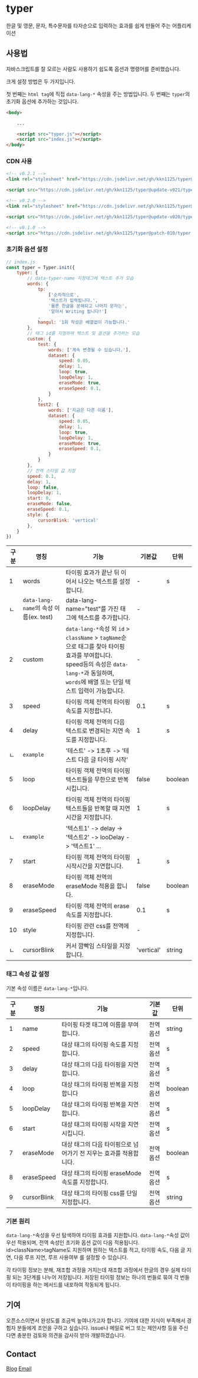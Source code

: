 # typer
한글 및 영문, 문자, 특수문자를 타자순으로 입력하는 효과를 쉽게 만들어 주는 어플리케이션

## 사용법

자바스크립트를 잘 모르는 사람도 사용하기 쉽도록 옵션과 명령어를 준비했습니다.

크게 설정 방법은 두 가지입니다.

첫 번째는 `html tag`에 직접 `data-lang-*` 속성을 주는 방법입니다.
두 번째는 `typer`의 초기화 옵션에 추가하는 것입니다.

```html
<body>

    ...

    <script src="typer.js"></script>
    <script src="index.js"></script>
</body>
```

### CDN 사용

```html
<!-- v0.2.1 -->
<link rel="stylesheet" href="https://cdn.jsdelivr.net/gh/kkn1125/typer@update-v021/typer.css" integrity="sha384-WlGS/BGsTdvbKjfrZ9IJE45xkq8xElk1ASfEwycwMlwu0DO+shSOgBF/odcC4afX" crossorigin="anonymous">

<script src="https://cdn.jsdelivr.net/gh/kkn1125/typer@update-v021/typer.js" integrity="sha384-s62GQWchBcBh82YhldUNQK9Cqw6iFB+eBau07ihjICofE7TLkSimbCI4+djd4soo" crossorigin="anonymous"></script>

<!-- v0.2.0 -->
<link rel="stylesheet" href="https://cdn.jsdelivr.net/gh/kkn1125/typer@update-v020/typer.css" integrity="sha384-VbWnIJQSG+E1SZUWa0XR8wgy50XDwAcF9A0vNbtXqGvWUP9BiHJg8L3UFXQv9a14" crossorigin="anonymous">

<script src="https://cdn.jsdelivr.net/gh/kkn1125/typer@update-v020/typer.js" integrity="sha384-TjFbiXfZsWbm5r2BN+wk//8Y2G4UW+IJTvn+Hi69spImwbD0+SLOA55rMC2ScW10" crossorigin="anonymous"></script>

<!-- v0.1.0 -->
<script src="https://cdn.jsdelivr.net/gh/kkn1125/typer@patch-010/typer.js" integrity="sha384-eZvVxdQh+LsT366wiWMLC32Lmq4Ys6A8dAdS7kzgRuMINWnKzEBZ2JpyT1tvnLRs" crossorigin="anonymous"></script>
```

### 초기화 옵션 설정

```javascript
// index.js
const typer = Typer.init({
    typer: {
        // data-typer-name 지정태그에 텍스트 추가 모습
        words: {
            tp:
                ['순차적으로',
                '텍스트가 입력됩니다.',
                '물론 한글을 분해되고 나머지 문자는',
                '알아서 Writing 됩니다!']
            ,
            hangul: '1회 작성은 배열없이 가능합니다.'
        },
        // 태그 id를 지정하여 텍스트 및 옵션을 추가하는 모습
        custom: {
            test: {
                words: ['계속 변경될 수 있습니다.'],
                dataset: {
                    speed: 0.05,
                    delay: 1,
                    loop: true,
                    loopDelay: 1,
                    eraseMode: true,
                    eraseSpeed: 0.1,
                }
            },
            test2: {
                words: ['지금은 다른 이름'],
                dataset: {
                    speed: 0.05,
                    delay: 1,
                    loop: true,
                    loopDelay: 1,
                    eraseMode: true,
                    eraseSpeed: 0.1,
                }
            }
        },
        // 전역 스타일 값 지정
        speed: 0.1,
        delay: 1,
        loop: false,
        loopDelay: 1,
        start: 0,
        eraseMode: false,
        eraseSpeed: 0.1,
        style: {
            cursorBlink: 'vertical'
        },
    }
})
```

|구분|명칭|기능|기본값|단위|
|---|---|---|---|---|
|1|words|타이핑 효과가 끝난 뒤 이어서 나오는 텍스트를 설정합니다.|-|s|
|ㄴ|`data-lang-name`의 속성 이름(ex. test)|data-lang-name="test"를 가진 태그에 텍스트를 추가합니다.|-|
|2|custom|`data-lang-*`속성 외 `id` > `className` > `tagName`순으로 태그를 찾아 타이핑 효과를 부여합니다. speed등의 속성은 `data-lang-*`과 동일하며, `words`에 배열 또는 단일 텍스트 입력이 가능합니다.|-||
|3|speed|타이핑 객체 전역의 타이핑 속도를 지정합니다.|0.1|s|
|4|delay|타이핑 객체 전역의 다음 텍스트로 변경되는 지연 속도를 지정합니다.|1|s|
|ㄴ|`example`|'테스트' -> 1초후 -> '테스트 다음 글 타이핑 시작'||
|5|loop|타이핑 객체 전역의 타이핑 텍스트들을 무한으로 반복시킵니다.|false|boolean|
|6|loopDelay|타이핑 객체 전역의 타이핑 텍스트들을 반복할 때 지연시간을 지정합니다.|1|s|
|ㄴ|`example`|'텍스트1' -> delay -> '텍스트2' -> looDelay -> '텍스트1' ...||
|7|start|타이핑 객체 전역의 타이핑 시작시간을 지연합니다.|1|s|
|8|eraseMode|타이핑 객체 전역의 eraseMode 적용을 합니다.|false|boolean|
|9|eraseSpeed|타이핑 객체 전역의 erase 속도를 지정합니다.|0.1|s|
|10|style|타이핑 관련 css를 전역에 지정합니다.|-||
|ㄴ|cursorBlink|커서 깜빡임 스타일을 지정합니다.|'vertical'|string|

### 태그 속성 값 설정

기본 속성 이름은 `data-lang-*`입니다.

|구분|명칭|기능|기본값|단위|
|---|---|---|---|---|
|1|name|타이핑 타겟 태그에 이름을 부여합니다.|전역옵션|string|
|2|speed|대상 태그의 타이핑 속도를 지정합니다.|전역옵션|s|
|3|delay|대상 태그의 다음 타이핑을 지연합니다.|전역옵션|s|
|4|loop|대상 태그의 타이핑 반복을 지정합니다|전역옵션|boolean|
|5|loopDelay|대상 태그의 타이핑 반복을 지연합니다.|전역옵션|s|
|6|start|대상 태그의 타이핑 시작을 지연시킵니다.|전역옵션|s|
|7|eraseMode|대상 태그의 다음 타이핑으로 넘어가기 전 지우는 효과를 적용합니다.|전역옵션|boolean|
|8|eraseSpeed|대상 태그의 타이핑 eraseMode 속도를 지정합니다.|전역옵션|s|
|9|cursorBlink|대상 태그의 타이핑 css를 단일 지정합니다.|전역옵션|string|


### 기본 원리

`data-lang-*`속성을 우선 탐색하여 타이핑 효과를 지원합니다. `data-lang-*`속성 값이 우선 적용되며, 전역 속성인 초기화 옵션 값이 다음 적용됩니다. id>className>tagName도 지원하며 원하는 텍스트를 적고, 타이핑 속도, 다음 글 지연, 다음 루프 지연, 루프 사용여부 를 설정할 수 있습니다.

각 타이핑 정보는 분해, 재조합 과정을 거치는데 재조합 과정에서 한글의 경우 실제 타이핑 되는 3단계를 나누어 저장됩니다. 저장된 타이핑 정보는 하나의 번들로 묶여 각 번들이 타이핑을 하는 메서드를 내포하여 작동되게 됩니다.

## 기여

오픈소스이면서 완성도를 조금씩 높여나가고자 합니다. 기여에 대한 지식이 부족해서 경험자 분들에게 조언을 구하고 싶습니다. issue나 메일로 버그 또는 제안사항 등을 주신다면 충분한 검토와 의견을 감사히 받아 개발하겠습니다.

## Contact

[Blog](https://kkn1125.github.io/)
[Email](https://kkn1125.github.io/contact)